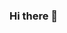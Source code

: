 ### Hi there 👋

<!--
**Himelsu007/Himelsu007** is a ✨ _special_ ✨ repository because its `README.md` (this file) appears on your GitHub profile.

[![Himelsu007's GitHub stats](https://github-readme-stats.vercel.app/api?username=anuraghazra)](https://github.com/anuraghazra/github-readme-stats)
